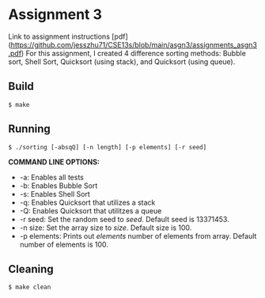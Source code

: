 # Assignment 3

Link to assignment instructions [pdf] (https://github.com/jesszhu71/CSE13s/blob/main/asgn3/assignments_asgn3.pdf)
For this assignment, I created 4 difference sorting methods: Bubble sort, Shell Sort, Quicksort (using stack), and Quicksort (using queue).
## Build

	$ make

## Running

	$ ./sorting [-absqQ] [-n length] [-p elements] [-r seed]

 **COMMAND LINE OPTIONS:**
 - -a: Enables all tests
 - -b: Enables Bubble Sort
 - -s: Enables Shell Sort
 - -q: Enables Quicksort that utilizes a stack
 - -Q: Enables Quicksort that utilitzes a queue
 - -r seed: Set the random seed to *seed*. Default seed is 13371453.
 - -n size: Set the array size to *size*. Default size is 100.
 - -p elements: Prints out *elements* number of elements from array. Default number of elements is 100.

## Cleaning

	$ make clean

